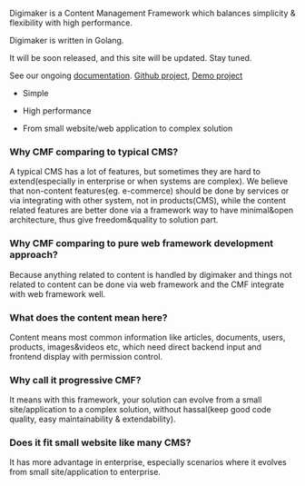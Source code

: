 

Digimaker is a Content Management Framework which balances simplicity & flexibility with high performance. 

Digimaker is written in Golang.

It will be soon released, and this site will be updated. Stay tuned.

See our ongoing [documentation](https://digimaker.org/doc). [Github project](https://github.com/digimakergo/digimaker), [Demo project](https://github.com/digimakergo/dmdemo)

- Simple

- High performance

- From small website/web application to complex solution


### Why CMF comparing to typical CMS?
A typical CMS has a lot of features, but sometimes they are hard to extend(especially in enterprise or when systems are complex). We believe that non-content features(eg. e-commerce) should be done by services or via integrating with other system, not in products(CMS), while the content related features are better done via a framework way to have minimal&open architecture, thus give freedom&quality to solution part.

### Why CMF comparing to pure web framework development approach?
Because anything related to content is handled by digimaker and things not related to content can be done via web framework and the CMF integrate with web framework well.

### What does the content mean here?
Content means most common information like articles, documents, users, products, images&videos etc, which need direct backend input and frontend display with permission control.

### Why call it progressive CMF?
It means with this framework, your solution can evolve from a small site/application to a complex solution, without hassal(keep good code quality, easy maintainability & extendability).

### Does it fit small website like many CMS?
It has more advantage in enterprise, especially scenarios where it evolves from small site/application to enterprise. 



